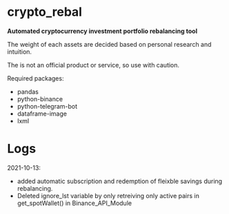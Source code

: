 # crypto_rebal

**Automated cryptocurrency investment portfolio rebalancing tool**

The weight of each assets are decided based on personal research and intuition.

The is not an official product or service, so use with caution.

Required packages:
- pandas
- python-binance
- python-telegram-bot
- dataframe-image
- lxml

# Logs
2021-10-13: 
- added automatic subscription and redemption of fleixble savings
during rebalancing.
- Deleted ignore_lst variable by only retreiving only active pairs in get_spotWallet() in Binance_API_Module
